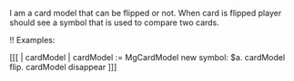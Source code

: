 I am a card model that can be flipped or not.
When card is flipped player should see a symbol that is used to compare two cards.

!! Examples:

[[[
	| cardModel |
	cardModel := MgCardModel new symbol: $a.
	cardModel flip.
	cardModel disappear
]]]